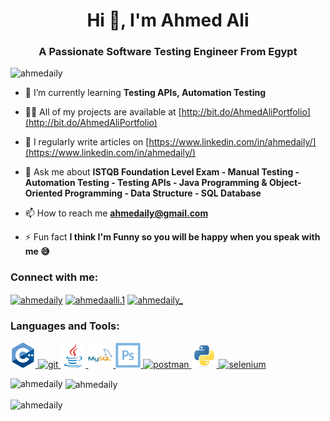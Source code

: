 <h1 align="center">Hi 👋, I'm Ahmed Ali</h1>
<h3 align="center">A Passionate Software Testing Engineer From Egypt</h3>

<p align="left"> <img src="https://komarev.com/ghpvc/?username=ahmedaily&label=Profile%20views&color=0e75b6&style=flat" alt="ahmedaily" /> </p>

- 🌱 I’m currently learning **Testing APIs, Automation Testing**

- 👨‍💻 All of my projects are available at [http://bit.do/AhmedAliPortfolio](http://bit.do/AhmedAliPortfolio)

- 📝 I regularly write articles on [https://www.linkedin.com/in/ahmedaily/](https://www.linkedin.com/in/ahmedaily/)

- 💬 Ask me about **ISTQB Foundation Level Exam - Manual Testing - Automation Testing - Testing APIs - Java Programming & Object-Oriented Programming - Data Structure - SQL Database**

- 📫 How to reach me **ahmedaily@gmail.com**

- ⚡ Fun fact **I think I'm Funny so you will be happy when you speak with me 😅**

<h3 align="left">Connect with me:</h3>
<p align="left">
<a href="https://linkedin.com/in/ahmedaily" target="blank"><img align="center" src="https://raw.githubusercontent.com/rahuldkjain/github-profile-readme-generator/master/src/images/icons/Social/linked-in-alt.svg" alt="ahmedaily" height="30" width="40" /></a>
<a href="https://fb.com/ahmedaalli.1" target="blank"><img align="center" src="https://raw.githubusercontent.com/rahuldkjain/github-profile-readme-generator/master/src/images/icons/Social/facebook.svg" alt="ahmedaalli.1" height="30" width="40" /></a>
<a href="https://instagram.com/ahmedaily_" target="blank"><img align="center" src="https://raw.githubusercontent.com/rahuldkjain/github-profile-readme-generator/master/src/images/icons/Social/instagram.svg" alt="ahmedaily_" height="30" width="40" /></a>
</p>

<h3 align="left">Languages and Tools:</h3>
<p align="left"> <a href="https://www.w3schools.com/cpp/" target="_blank" rel="noreferrer"> <img src="https://raw.githubusercontent.com/devicons/devicon/master/icons/cplusplus/cplusplus-original.svg" alt="cplusplus" width="40" height="40"/> </a> <a href="https://git-scm.com/" target="_blank" rel="noreferrer"> <img src="https://www.vectorlogo.zone/logos/git-scm/git-scm-icon.svg" alt="git" width="40" height="40"/> </a> <a href="https://www.java.com" target="_blank" rel="noreferrer"> <img src="https://raw.githubusercontent.com/devicons/devicon/master/icons/java/java-original.svg" alt="java" width="40" height="40"/> </a> <a href="https://www.mysql.com/" target="_blank" rel="noreferrer"> <img src="https://raw.githubusercontent.com/devicons/devicon/master/icons/mysql/mysql-original-wordmark.svg" alt="mysql" width="40" height="40"/> </a> <a href="https://www.photoshop.com/en" target="_blank" rel="noreferrer"> <img src="https://raw.githubusercontent.com/devicons/devicon/master/icons/photoshop/photoshop-line.svg" alt="photoshop" width="40" height="40"/> </a> <a href="https://postman.com" target="_blank" rel="noreferrer"> <img src="https://www.vectorlogo.zone/logos/getpostman/getpostman-icon.svg" alt="postman" width="40" height="40"/> </a> <a href="https://www.python.org" target="_blank" rel="noreferrer"> <img src="https://raw.githubusercontent.com/devicons/devicon/master/icons/python/python-original.svg" alt="python" width="40" height="40"/> </a> <a href="https://www.selenium.dev" target="_blank" rel="noreferrer"> <img src="https://raw.githubusercontent.com/detain/svg-logos/780f25886640cef088af994181646db2f6b1a3f8/svg/selenium-logo.svg" alt="selenium" width="40" height="40"/> </a> </p>

<p><img align="left" src="https://github-readme-stats.vercel.app/api/top-langs?username=ahmedaily&show_icons=true&locale=en&layout=compact" alt="ahmedaily" /></p>

<p>&nbsp;<img align="center" src="https://github-readme-stats.vercel.app/api?username=ahmedaily&show_icons=true&locale=en" alt="ahmedaily" /></p>

<p><img align="center" src="https://github-readme-streak-stats.herokuapp.com/?user=ahmedaily&" alt="ahmedaily" /></p>
